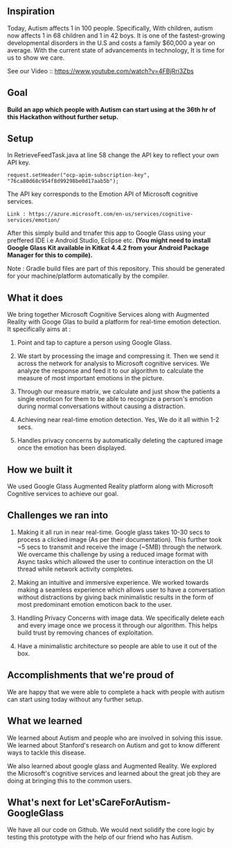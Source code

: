 ## Inspiration

Today, Autism affects 1 in 100 people. Specifically, With children, autism now affects 1 in 68 children and 1 in 42 boys.  It is one of the fastest-growing developmental disorders in the U.S and costs a family $60,000 a year on average. With the current state of advancements in technology, It is time for us to show we care. 

See our Video :: https://www.youtube.com/watch?v=4FBjRri3Zbs

## Goal

**Build an app which people with Autism can start using at the 36th hr of this Hackathon without further setup.**

## Setup

In RetrieveFeedTask.java at line 58 change the API key to reflect your own API key. 
    
    request.setHeader("ocp-apim-subscription-key", "76ca80d68c954f8d99298be0d17aab5b");

The API key corresponds to the Emotion API of Microsoft cognitive services. 
    
    Link : https://azure.microsoft.com/en-us/services/cognitive-services/emotion/

After this simply build and trnafer this app to Google Glass using your preffered IDE i.e Android Studio, Eclipse etc. **(You might need to install Google Glass Kit available in Kitkat 4.4.2 from your Android Package Manager for this to compile).**

Note : Gradle build files are part of this repository. This should be generated for your machine/platform automatically by the compiler.

## What it does

We bring together Microsoft Cognitive Services along with Augmented Reality with Googe Glas to build a platform for real-time emotion detection. It specifically aims at :

1. Point and tap to capture a person using Google Glass.  

2. We start by processing the image and compressing it. Then we send it across the network for analysis to Microsoft cognitive services. We analyze the response and feed it to our algorithm to calculate the measure of most important emotions in the picture.

3. Through our measure matrix, we calculate and just show the patients a single emoticon for them to be able to recognize a person's emotion during normal conversations without causing a distraction.  

4. Achieving near real-time emotion detection. Yes, We do it all within 1-2 secs.

5. Handles privacy concerns by automatically deleting the captured image once the emotion has been displayed.


## How we built it

We used Google Glass Augmented Reality platform along with Microsoft Cognitive services to achieve our goal. 

## Challenges we ran into

1. Making it all run in near real-time. Google glass takes 10-30 secs to process a clicked image (As per their documentation). This further took ~5 secs to transmit and receive the image (~5MB) through the network.
We overcame this challenge by using a reduced image format with Async tasks which allowed the user to continue interaction on the UI thread while network activity completes.

2. Making an intuitive and immersive experience. We worked towards making a seamless experience which allows user 
to have a conversation without distractions by giving back minimalistic results in the form of most predominant emotion emoticon back to the user.

3. Handling Privacy Concerns with image data. We specifically delete each and every image once we process it through our algorithm. This helps build trust by removing chances of exploitation.

4. Have a minimalistic architecture so people are able to use it out of the box. 

## Accomplishments that we're proud of

We are happy that we were able to complete a hack with people with autism can start using today without any further setup.

## What we learned

We learned about Autism and people who are involved in solving this issue. We learned about Stanford's research on Autism and got to know different ways to tackle this disease. 

We also learned about google glass and Augmented Reality. We explored the Microsoft's cognitive services and learned about the great job they are doing at bringing this to the common users.

## What's next for Let'sCareForAutism-GoogleGlass

We have all our code on Github. We would next solidify the core logic by testing this prototype with the help of our friend who has Autism.
